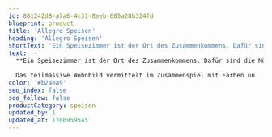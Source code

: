 ```yaml
---
id: 881242d8-a7a6-4c31-8eeb-085a28b324fd
blueprint: product
title: 'Allegro Speisen'
heading: 'Allegro Speisen'
shortText: 'Ein Speisezimmer ist der Ort des Zusammenkommens. Dafür sind die Möbel von ALLEGRO perfekt abgestimmt und bieten zusammen mit den Stuhl-Variationen viele Möglichkeiten.'
text: |-
  **Ein Speisezimmer ist der Ort des Zusammenkommens. Dafür sind die Möbel von ALLEGRO perfekt abgestimmt und bieten zusammen mit den Stuhl-Variationen viele Möglichkeiten.**

  Das teilmassive Wohnbild vermittelt im Zusammenspiel mit Farben un
color: '#b2aea9'
seo_index: false
seo_follow: false
productCategory: speisen
updated_by: 1
updated_at: 1700959545
---
```

